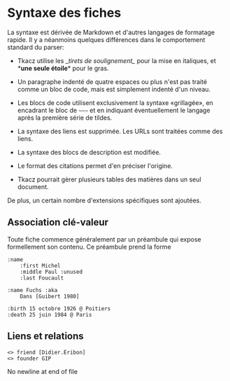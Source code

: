 
# Syntaxe des fiches

La syntaxe est dérivée de Markdown et d'autres langages de formatage rapide. Il y a néanmoins quelques différences dans le comportement standard du parser:

 * Tkacz utilise les \__tirets de soulignement\__ pour la mise en italiques, et \***une seule étoile**\* pour le gras. 
 
 * Un paragraphe indenté de quatre espaces ou plus n'est pas traité comme un bloc de code, mais est simplement indenté d'un niveau. 
 
 * Les blocs de code utilisent exclusivement la syntaxe «grillagée», en encadrant le bloc de ```~~~``` et en indiquant éventuellement le langage après la première série de tildes.

 * La syntaxe des liens est supprimée. Les URLs sont traitées comme des liens.

 * La syntaxe des blocs de description est modifiée.
 
 * Le format des citations permet d'en préciser l'origine.
 
 * Tkacz pourrait gèrer plusieurs tables des matières dans un seul document.
 
De plus, un certain nombre d'extensions spécifiques sont ajoutées.


## Association clé-valeur

Toute fiche commence généralement par un préambule qui expose formellement son contenu. Ce préambule prend la forme 

~~~ tkacz
:name 
    :first Michel
    :middle Paul :unused
    :last Foucault

:name Fuchs :aka
    Dans [Guibert 1980]
    
:birth 15 octobre 1926 @ Poitiers
:death 25 juin 1984 @ Paris
~~~

## Liens et relations

~~~ tkacz
<> friend [Didier.Éribon]
<> founder GIP
~~~
 No newline at end of file

